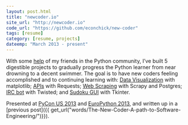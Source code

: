 ```yaml
---
layout: post.html
title: "newcoder.io"
site_url: "http://newcoder.io"
code_url: "https://github.com/econchick/new-coder"
tags: [resume]
category: [resume, projects]
dateemp: "March 2013 - present"
---
```


With some [help][contributions] of my friends in the Python community, I’ve built 5 digestible projects to gradually progress the Python learner from near drowning to a decent swimmer. The goal is to have new coders feeling accomplished and to continuing learning with: [Data Visualization][dv] with matplotlib; [APIs][apis] with Requests; [Web Scraping][web] with Scrapy and Postgres; [IRC bot][irc] with Twisted; and [Sudoku GUI][gui] with Tkinter.

Presented at [PyCon US 2013][pycon] and [EuroPython 2013][EP], and written up in a [previous post]({{ get_url("words/The-New-Coder-A-path-to-Software-Engineering/")}}).

[contributions]: http://newcoder.io/about
[pycon]: https://www.youtube.com/watch?v=5hBMlTFfOJg
[EP]: https://ep2013.europython.eu/conference/talks/sink-or-swim-5-life-jackets-to-throw-to-new-coders
[dv]: http://newcoder.io/dataviz
[apis]: http://newcoder.io/api
[web]: http://newcoder.io/scrape
[gui]: http://newcoder.io/gui
[irc]: http://newcoder.io/networks